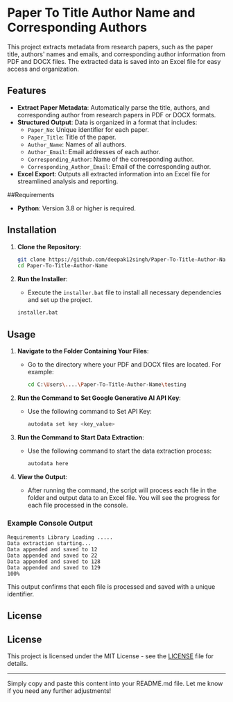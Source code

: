 # Paper To Title Author Name and Corresponding Authors

This project extracts metadata from research papers, such as the paper title, authors' names and emails, and corresponding author information from PDF and DOCX files. The extracted data is saved into an Excel file for easy access and organization.

## Features

- **Extract Paper Metadata**: Automatically parse the title, authors, and corresponding author from research papers in PDF or DOCX formats.
- **Structured Output**: Data is organized in a format that includes:
  - `Paper_No`: Unique identifier for each paper.
  - `Paper_Title`: Title of the paper.
  - `Author_Name`: Names of all authors.
  - `Author_Email`: Email addresses of each author.
  - `Corresponding_Author`: Name of the corresponding author.
  - `Corresponding_Author_Email`: Email of the corresponding author.
- **Excel Export**: Outputs all extracted information into an Excel file for streamlined analysis and reporting.

##Requirements
- **Python**: Version 3.8 or higher is required.
## Installation

1. **Clone the Repository**:
    ```bash
    git clone https://github.com/deepak12singh/Paper-To-Title-Author-Name.git
    cd Paper-To-Title-Author-Name
    ```

2. **Run the Installer**:
   - Execute the `installer.bat` file to install all necessary dependencies and set up the project.
   
   ```bash
   installer.bat
   ```

## Usage

1. **Navigate to the Folder Containing Your Files**:
   - Go to the directory where your PDF and DOCX files are located. For example:
     ```bash
     cd C:\Users\....\Paper-To-Title-Author-Name\testing
     ```

2. **Run the Command to Set Google Generative AI  API Key**:
   - Use the following command to Set API Key:
     ```bash
     autodata set key <key_value>
     ```
3. **Run the Command to Start Data Extraction**:
   - Use the following command to start the data extraction process:
     ```bash
     autodata here
     ```

3. **View the Output**:
   - After running the command, the script will process each file in the folder and output data to an Excel file. You will see the progress for each file processed in the console.

### Example Console Output

```
Requirements Library Loading .....
Data extraction starting...
Data appended and saved to 12
Data appended and saved to 22
Data appended and saved to 128
Data appended and saved to 129
100%
```

This output confirms that each file is processed and saved with a unique identifier.

## License

## License

This project is licensed under the MIT License - see the [LICENSE](LICENSE) file for details.


--- 

Simply copy and paste this content into your README.md file. Let me know if you need any further adjustments!
